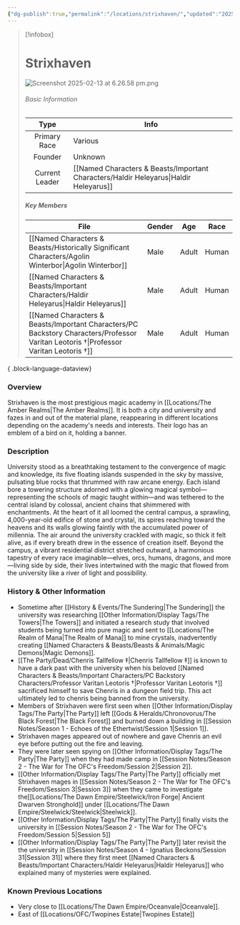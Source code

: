 ```yaml
---
{"dg-publish":true,"permalink":"/locations/strixhaven/","updated":"2025-02-13T18:36:54.821+00:00"}
---
```



> [!infobox]
> 
> # Strixhaven
> ![Screenshot 2025-02-13 at 6.26.58 pm.png](/img/user/Admin/Attachments/Screenshot%202025-02-13%20at%206.26.58%20pm.png)
> ###### Basic Information
> 
>  Type | Info |
> :----: | --- |
>  Primary Race | Various |
>  Founder | Unknown |
>  Current Leader | [[Named Characters & Beasts/Important Characters/Haldir Heleyarus\|Haldir Heleyarus]] |
>  ##### Key Members
>   | File                                                                                                                                     | Gender | Age   | Race  |
> | ---------------------------------------------------------------------------------------------------------------------------------------- | ------ | ----- | ----- |
> | [[Named Characters & Beasts/Historically Significant  Characters/Agolin Winterbor\|Agolin Winterbor]]                                 | Male   | Adult | Human |
> | [[Named Characters & Beasts/Important Characters/Haldir Heleyarus\|Haldir Heleyarus]]                                                 | Male   | Adult | Human |
> | [[Named Characters & Beasts/Important Characters/PC Backstory Characters/Professor Varitan Leotoris †\|Professor Varitan Leotoris †]] | Male   | Adult | Human |
> 
{ .block-language-dataview}

### Overview
Strixhaven is the most prestigious magic academy in [[Locations/The Amber Realms\|The Amber Realms]]. It is both a city and university and fazes in and out of the material plane, reappearing in different locations depending on the academy's needs and interests. Their logo has an emblem of a bird on it, holding a banner. 

### Description
University stood as a breathtaking testament to the convergence of magic and knowledge, its five floating islands suspended in the sky by massive, pulsating blue rocks that thrummed with raw arcane energy. Each island bore a towering structure adorned with a glowing magical symbol—representing the schools of magic taught within—and was tethered to the central island by colossal, ancient chains that shimmered with enchantments. At the heart of it all loomed the central campus, a sprawling, 4,000-year-old edifice of stone and crystal, its spires reaching toward the heavens and its walls glowing faintly with the accumulated power of millennia. The air around the university crackled with magic, so thick it felt alive, as if every breath drew in the essence of creation itself. Beyond the campus, a vibrant residential district stretched outward, a harmonious tapestry of every race imaginable—elves, orcs, humans, dragons, and more—living side by side, their lives intertwined with the magic that flowed from the university like a river of light and possibility.

### History & Other Information
- Sometime after [[History & Events/The Sundering\|The Sundering]] the university was researching [[Other Information/Display Tags/The Towers\|The Towers]] and initiated a research study that involved students being turned into pure magic and sent to [[Locations/The Realm of Mana\|The Realm of Mana]] to mine crystals, inadvertently creating [[Named Characters & Beasts/Beasts & Animals/Magic Demons\|Magic Demons]].
- [[The Party/Dead/Chenris Tallfellow ‡\|Chenris Tallfellow ‡]] is known to have a dark past with the university when his beloved [[Named Characters & Beasts/Important Characters/PC Backstory Characters/Professor Varitan Leotoris †\|Professor Varitan Leotoris †]] sacrificed himself to save Chenris in a dungeon field trip. This act ultimately led to chenris being banned from the university. 
- Members of Strixhaven were first seen when [[Other Information/Display Tags/The Party\|The Party]] left [[Gods & Heralds/Chronovorus/The Black Forest\|The Black Forest]] and burned down a building in [[Session Notes/Season 1 - Echoes of the Ethertwist/Session 1\|Session 1]]. 
- Strixhaven mages appeared out of nowhere and gave Chenris an evil eye before putting out the fire and leaving. 
- They were later seen spying on [[Other Information/Display Tags/The Party\|The Party]] when they had made camp in [[Session Notes/Season 2 - The War for The OFC's Freedom/Session 2\|Session 2]]. 
- [[Other Information/Display Tags/The Party\|The Party]] officially met Strixhaven mages in [[Session Notes/Season 2 - The War for The OFC's Freedom/Session 3\|Session 3]] when they came to investigate the[[Locations/The Dawn Empire/Steelwick/Iron Forge\| Ancient Dwarven Stronghold]] under [[Locations/The Dawn Empire/Steelwick/Steelwick\|Steelwick]]. 
- [[Other Information/Display Tags/The Party\|The Party]] finally visits the university in [[Session Notes/Season 2 - The War for The OFC's Freedom/Session 5\|Session 5]]
- [[Other Information/Display Tags/The Party\|The Party]] later revisit the the university in [[Session Notes/Season 4 - Ignatius Beckons/Session 31\|Session 31]] where they first meet [[Named Characters & Beasts/Important Characters/Haldir Heleyarus\|Haldir Heleyarus]] who explained many of mysteries were explained.

### Known Previous Locations
- Very close to [[Locations/The Dawn Empire/Oceanvale\|Oceanvale]].
- East of [[Locations/OFC/Twopines Estate\|Twopines Estate]]
